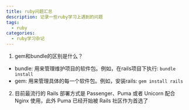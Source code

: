 ```yaml
---
title: ruby问题汇总
description: 记录一些ruby学习上遇到的问题
tags:
  - ruby
categories:
  - ruby学习杂记
---
```


1. gem和bundle的区别是什么？

- bundle: 用来管理维护项目的软件包。例如，在rails项目下执行: `bundle install`
- gem: 用来管理具体的每一个软件包。例如，安装rails: `gem install rails`

2. 目前最流行的 Rails 部署方式是 Passenger、Puma 或者 Unicorn 配合 Nginx 使用，此外 Puma 已经开始被 Rails 社区作为首选了